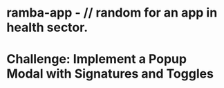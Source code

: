 # ramba-app - // random for an app in health sector.

# Challenge: Implement a Popup Modal with Signatures and Toggles